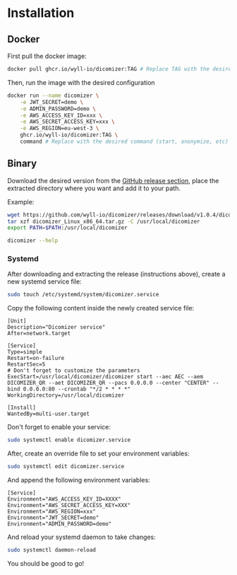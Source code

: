 # Installation

## Docker

First pull the docker image:
```bash
docker pull ghcr.io/wyll-io/dicomizer:TAG # Replace TAG with the desired tag. `latest` is valid.
```

Then, run the image with the desired configuration
```bash
docker run --name dicomizer \
    -e JWT_SECRET=demo \
    -e ADMIN_PASSWORD=demo \
    -e AWS_ACCESS_KEY_ID=xxx \
    -e AWS_SECRET_ACCESS_KEY=xxx \
    -e AWS_REGION=eu-west-3 \
    ghcr.io/wyll-io/dicomizer:TAG \
    command # Replace with the desired command (start, anonymize, etc)
```

## Binary

Download the desired version from the [GitHub release section](https://github.com/wyll-io/dicomizer/releases),
place the extracted directory where you want and add it to your path.

Example:
```bash
wget https://github.com/wyll-io/dicomizer/releases/download/v1.0.4/dicomizer_Linux_x86_64.tar.gz
tar xzf dicomizer_Linux_x86_64.tar.gz -C /usr/local/dicomizer
export PATH=$PATH:/usr/local/dicomizer

dicomizer --help
```

### Systemd

After downloading and extracting the release (instructions above), create a new systemd service file:

```bash
sudo touch /etc/systemd/system/dicomizer.service
```

Copy the following content inside the newly created service file:

```
[Unit]
Description="Dicomizer service"
After=network.target

[Service]
Type=simple
Restart=on-failure
RestartSec=5
# Don't forget to customize the parameters
ExecStart=/usr/local/dicomizer/dicomizer start --aec AEC --aem DICOMIZER_QR --aet DICOMIZER_QR --pacs 0.0.0.0 --center "CENTER" --bind 0.0.0.0:80 --crontab "*/2 * * * *"
WorkingDirectory=/usr/local/dicomizer

[Install]
WantedBy=multi-user.target
```

Don't forget to enable your service:
```bash
sudo systemctl enable dicomizer.service
```

After, create an override file to set your environment variables:
```bash
sudo systemctl edit dicomizer.service
```

And append the following environment variables:
```
[Service]
Environment="AWS_ACCESS_KEY_ID=XXXX"
Environment="AWS_SECRET_ACCESS_KEY=XXX"
Environment="AWS_REGION=xxx"
Environment="JWT_SECRET=demo"
Environment="ADMIN_PASSWORD=demo"
```

And reload your systemd daemon to take changes:
```bash
sudo systemctl daemon-reload
```

You should be good to go!
